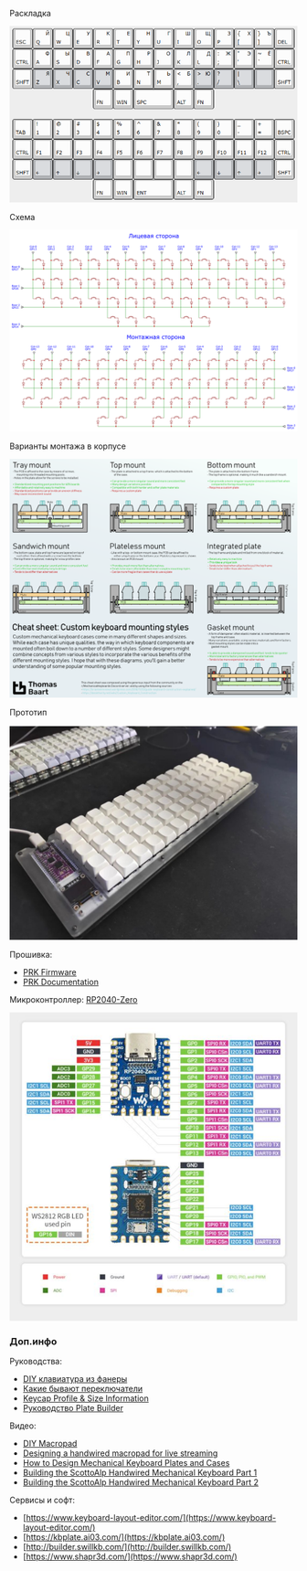 Раскладка

![](k40.png)

Схема

![](schematic-k40.png)

Варианты монтажа в корпусе

![](mounting.png)

Прототип

![](proto.jpeg)

Прошивка:
- [PRK Firmware](https://github.com/picoruby/prk_firmware)
- [PRK Documentation](https://github.com/picoruby/prk_firmware/wiki/Tutorial)

Микроконтроллер: [RP2040-Zero](https://www.waveshare.com/rp2040-zero.htm)

![](rp2040-zero-pinout.jpg)

### Доп.инфо

Руководства:
- [DIY клавиатура из фанеры](https://habr.com/ru/articles/795727/)
- [Какие бывают переключатели](https://geekboards.ru/page/mechanical_switches_v2)
- [Keycap Profile & Size Information](https://blog.maxkeyboard.com/dwkb/keycap-profile-size-information/)
- [Руководство Plate Builder](http://builder-docs.swillkb.com/features/#switch-type)

Видео:
- [DIY Macropad](https://www.youtube.com/watch?v=BcXycScePHM)
- [Designing a handwired macropad for live streaming](https://www.youtube.com/watch?v=cI2fcIEEh_A)
- [How to Design Mechanical Keyboard Plates and Cases](https://www.youtube.com/watch?v=7azQkSu0m_U)
- [Building the ScottoAlp Handwired Mechanical Keyboard Part 1](https://www.youtube.com/watch?v=gVn9Gcfyt1Y)
- [Building the ScottoAlp Handwired Mechanical Keyboard Part 2](https://www.youtube.com/watch?v=fNw5EELwTT0)

Сервисы и софт:
- [https://www.keyboard-layout-editor.com/](https://www.keyboard-layout-editor.com/)
- [https://kbplate.ai03.com/](https://kbplate.ai03.com/)
- [http://builder.swillkb.com/](http://builder.swillkb.com/)
- [https://www.shapr3d.com/](https://www.shapr3d.com/)

